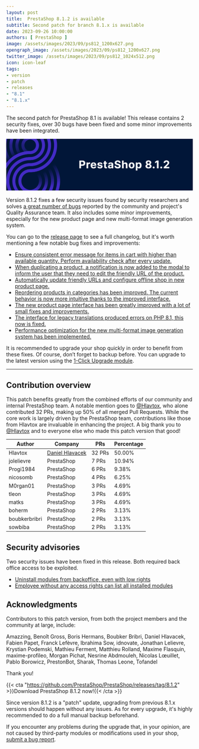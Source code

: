 ```yaml
---
layout: post
title:  PrestaShop 8.1.2 is available
subtitle: Second patch for branch 8.1.x is available
date: 2023-09-26 10:00:00
authors: [ PrestaShop ]
image: /assets/images/2023/09/ps812_1200x627.png
opengraph_image: /assets/images/2023/09/ps812_1200x627.png
twitter_image: /assets/images/2023/09/ps812_1024x512.png
icon: icon-leaf
tags:
- version
- patch
- releases
- "8.1"
- "8.1.x"
---
```


The second patch for PrestaShop 8.1 is available! This release contains 2 security fixes, over 30 bugs have been fixed and some minor improvements have been integrated.

![8.1.2 is available!](/assets/images/2023/09/ps812_1534x424.png)

Version 8.1.2 fixes a few security issues found by security researchers and solves [a great number of bugs](https://github.com/PrestaShop/PrestaShop/pulls?q=is%3Apr+is%3Amerged+milestone%3A8.1.2+label%3A%22Bug+fix%22+-label%3A%22E2E+Tests%22+) reported by the community and project's Quality Assurance team. It also includes some minor improvements, especially for the new product page and new multi-format image generation system.

You can go to the [release page](https://github.com/PrestaShop/PrestaShop/releases/tag/8.1.2) to see a full changelog, but it's worth mentioning a few notable bug fixes and improvements:
- [Ensure consistent error message for items in cart with higher than available quantity. Perform availability check after every update.](https://github.com/PrestaShop/PrestaShop/pull/33978)
- [When duplicating a product, a notification is now added to the modal to inform the user that they need to edit the friendly URL of the product.](https://github.com/PrestaShop/PrestaShop/pull/33394)
- [Automatically update friendly URLs and configure offline shop in new product page.](https://github.com/PrestaShop/PrestaShop/pull/33778)
- [Reordering products in categories has been improved. The current behavior is now more intuitive thanks to the improved interface.](https://github.com/PrestaShop/PrestaShop/pull/33380)
- [The new product page interface has been greatly improved with a lot of small fixes and improvements. ](https://github.com/PrestaShop/PrestaShop/pull/33567)
- [The interface for legacy translations produced errors on PHP 8.1, this now is fixed.](https://github.com/PrestaShop/PrestaShop/pull/33660)
- [Performance optimization for the new multi-format image generation system has been implemented.](https://github.com/PrestaShop/PrestaShop/pull/33407) 

It is recommended to upgrade your shop quickly in order to benefit from these fixes. Of course, don’t forget to backup before. You can upgrade to the latest version using the [1-Click Upgrade module](https://github.com/PrestaShop/autoupgrade/releases/).

---

## Contribution overview

This patch benefits greatly from the combined efforts of our community and internal PrestaShop team. A notable mention goes to [@Hlavtox](https://github.com/Hlavtox), who alone contributed 32 PRs, making up 50% of all merged Pull Requests. While the core work is largely driven by the PrestaShop team, contributions like those from Hlavtox are invaluable in enhancing the project. A big thank you to [@Hlavtox](https://github.com/Hlavtox) and to everyone else who made this patch version that good!


| Author     | Company         | PRs       | Percentage |
|------------|-----------------|-----------|------------|
| Hlavtox    | [Daniel Hlavacek](https://danielhlavacek.cz/en)       | 32 PRs    | 50.00%     |
| jolelievre | PrestaShop      | 7 PRs     | 10.94%     |
| Progi1984  | PrestaShop      | 6 PRs     | 9.38%      |
| nicosomb   | PrestaShop      | 4 PRs     | 6.25%      |
| M0rgan01   | PrestaShop      | 3 PRs     | 4.69%      |
| tleon      | PrestaShop      | 3 PRs     | 4.69%      |
| matks      | PrestaShop      | 3 PRs     | 4.69%      |
| boherm     | PrestaShop      | 2 PRs     | 3.13%      |
| boubkerbribri | PrestaShop  | 2 PRs     | 3.13%      |
| sowbiba    | PrestaShop      | 2 PRs     | 3.13%      |

## Security advisories

Two security issues have been fixed in this release. Both required back office access to be exploited.

- [Uninstall modules from backoffice, even with low rights](https://github.com/PrestaShop/PrestaShop/security/advisories/GHSA-6jmf-2pfc-q9m7)
- [Employee without any access rights can list all installed modules](https://github.com/PrestaShop/PrestaShop/security/advisories/GHSA-gvrg-62jp-rf7j)

## Acknowledgments

Contributors to this patch version, from both the project members and the community at large, include:

Amazzing, Benoît Gross, Boris Hermans, Boubker Bribri, Daniel Hlavacek, Fabien Papet, Franck Lefèvre, Ibrahima Sow, idnovate, Jonathan Lelievre, Krystian Podemski, Mathieu Ferment, Matthieu Rolland, Maxime Flasquin, maxime-profileo, Morgan Pichat, Nesrine Abdmouleh, Nicolas Lœuillet, Pablo Borowicz, PrestonBot, Sharak, Thomas Leone, Tofandel

Thank you!

{{< cta "https://github.com/PrestaShop/PrestaShop/releases/tag/8.1.2" >}}Download PrestaShop 8.1.2 now!{{< /cta >}}

Since version 8.1.2 is a "patch" update, upgrading from previous 8.1.x versions should happen without any issues. As for every upgrade, it's highly recommended to do a full manual backup beforehand.

If you encounter any problems during the upgrade that, in your opinion, are not caused by third-party modules or modifications used in your shop, [submit a bug report](https://www.prestashop-project.org/get-involved/report-issues/).
